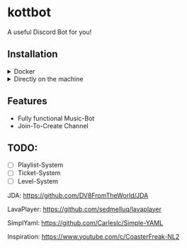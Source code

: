 # kottbot
A useful Discord Bot for you!

## Installation
<details>
    <summary>Docker</summary>
1. Install Docker on your system (See https://docs.docker.com/engine/install/ubuntu/)
2. With docker-compose
    
```
    version: "3"
    services:
        kottbot:
            image: <image name>
            container_name: kottbot
            volumes:
                - ./:/home/kottbot/
```


2. With docker run
    
```docker run <image name> -v ./:/home/kottbot```
    
</details>

<details>
    <summary>Directly on the machine</summary>
    ## Steps
    - Download the latest release (or clone the repo and build from source).
    - Check if java is installed with `java --version`
    - Execute  `java -jar <jar file name>.jar` to start the Bot: 
    - Type `exit` to shutdown the bot!

    ## Run in the Background:
    - Install `screen`
    ==> Ubuntu: `apt install screen`

    - screen -AmdS kottbot java -jar kottbot.jar
    ==> You can also write it into a .sh file, if you need it more often :D
    `echo "screen -AmdS kottbot java -jar <kottbot file>.jar" >> start.sh`
    Run this in the terminal to generate your shell script.

    - See if your bot is already running with `screen -ls`

    - Attach to to terminal of your bot with `screen -r <name>`

</details>




## Features
- Fully functional Music-Bot
- Join-To-Create Channel

## TODO:
- [ ] Playlist-System
- [ ] Ticket-System
- [ ] Level-System

JDA: https://github.com/DV8FromTheWorld/JDA

LavaPlayer: https://github.com/sedmelluq/lavaplayer

SimplYaml: https://github.com/Carleslc/Simple-YAML

Inspiration: https://www.youtube.com/c/CoasterFreak-NL2
